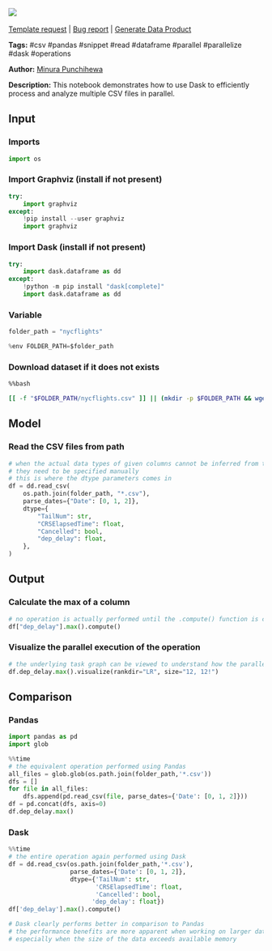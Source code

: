 <a href="https://app.naas.ai/user-redirect/naas/downloader?url=https://raw.githubusercontent.com/jupyter-naas/awesome-notebooks/master/Dask/Dask_parallelize_operations_on_multiple_csvs.ipynb" target="_parent"><img src="https://naasai-public.s3.eu-west-3.amazonaws.com/open_in_naas.svg"/></a><br><br><a href="https://github.com/jupyter-naas/awesome-notebooks/issues/new?assignees=&labels=&template=template-request.md&title=Tool+-+Action+of+the+notebook+">Template request</a> | <a href="https://github.com/jupyter-naas/awesome-notebooks/issues/new?assignees=&labels=bug&template=bug_report.md&title=Dask+-+Parallelize+operations+on+multiple+csvs:+Error+short+description">Bug report</a> | <a href="https://app.naas.ai/user-redirect/naas/downloader?url=https://raw.githubusercontent.com/jupyter-naas/awesome-notebooks/master/Naas/Naas_Start_data_product.ipynb" target="_parent">Generate Data Product</a>

**Tags:** #csv #pandas #snippet #read #dataframe #parallel #parallelize #dask #operations

**Author:** [Minura Punchihewa](https://www.linkedin.com/in/minurapunchihewa/)

**Description:** This notebook demonstrates how to use Dask to efficiently process and analyze multiple CSV files in parallel.

## Input

### Imports


```python
import os
```

### Import Graphviz (install if not present)


```python
try:
    import graphviz
except:
    !pip install --user graphviz
    import graphviz
```

### Import Dask (install if not present)


```python
try:
    import dask.dataframe as dd
except:
    !python -m pip install "dask[complete]"
    import dask.dataframe as dd
```

### Variable


```python
folder_path = "nycflights"

%env FOLDER_PATH=$folder_path
```

### Download dataset if it does not exists


```bash
%%bash

[[ -f "$FOLDER_PATH/nycflights.csv" ]] || (mkdir -p $FOLDER_PATH && wget -O $FOLDER_PATH/nycflights.csv  https://github.com/vaibhavwalvekar/NYC-Flights-2013-Dataset-Analysis/raw/master/flights.csv )
```

## Model

### Read the CSV files from path


```python
# when the actual data types of given columns cannot be inferred from the first few examples
# they need to be specified manually
# this is where the dtype parameters comes in
df = dd.read_csv(
    os.path.join(folder_path, "*.csv"),
    parse_dates={"Date": [0, 1, 2]},
    dtype={
        "TailNum": str,
        "CRSElapsedTime": float,
        "Cancelled": bool,
        "dep_delay": float,
    },
)
```

## Output

### Calculate the max of a column


```python
# no operation is actually performed until the .compute() function is called
df["dep_delay"].max().compute()
```

### Visualize the parallel execution of the operation


```python
# the underlying task graph can be viewed to understand how the parallel execution takes place
df.dep_delay.max().visualize(rankdir="LR", size="12, 12!")
```

## Comparison

### Pandas


```python
import pandas as pd
import glob
```


```python
%%time
# the equivalent operation performed using Pandas
all_files = glob.glob(os.path.join(folder_path,'*.csv'))
dfs = []
for file in all_files:
    dfs.append(pd.read_csv(file, parse_dates={'Date': [0, 1, 2]}))
df = pd.concat(dfs, axis=0)
df.dep_delay.max()
```

### Dask


```python
%%time
# the entire operation again performed using Dask
df = dd.read_csv(os.path.join(folder_path,'*.csv'), 
                 parse_dates={'Date': [0, 1, 2]},
                 dtype={'TailNum': str,
                        'CRSElapsedTime': float,
                        'Cancelled': bool,
                       'dep_delay': float})
df['dep_delay'].max().compute()

# Dask clearly performs better in comparison to Pandas
# the performance benefits are more apparent when working on larger datasets
# especially when the size of the data exceeds available memory
```


```python

```
